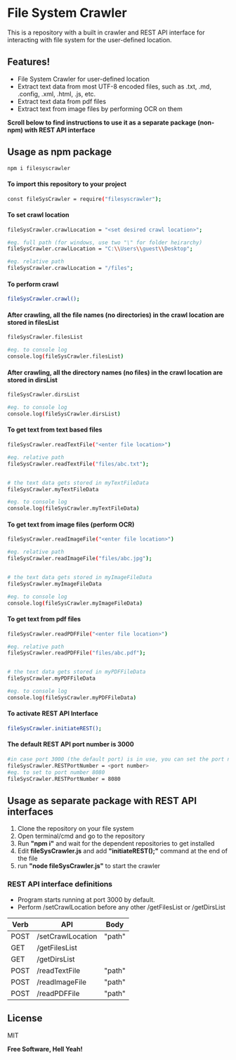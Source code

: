# File System Crawler


This is a repository with a built in crawler and REST API interface for interacting with file system for the user-defined location.

## Features!

  - File System Crawler for user-defined location
  - Extract text data from most UTF-8 encoded files, such as .txt, .md, .config, .xml, .html, .js, etc.
  - Extract text data from pdf files
  - Extract text from image files by performing OCR on them

**Scroll below to find instructions to use it as a separate package (non-npm) with REST API interface**


## Usage as npm package
```sh
npm i filesyscrawler
```
#### To import this repository to your project

```sh
const fileSysCrawler = require("filesyscrawler");
```

#### To set crawl location
```sh
fileSysCrawler.crawlLocation = "<set desired crawl location>";

#eg. full path (for windows, use two "\" for folder heirarchy)
fileSysCrawler.crawlLocation = "C:\\Users\\guest\\Desktop";

#eg. relative path
fileSysCrawler.crawlLocation = "/files";
```

#### To perform crawl
```sh
fileSysCrawler.crawl();
```

#### After crawling, all the file names (no directories) in the crawl location are stored in filesList
```sh
fileSysCrawler.filesList

#eg. to console log
console.log(fileSysCrawler.filesList)
```

#### After crawling, all the directory names (no files) in the crawl location are stored in dirsList

```sh
fileSysCrawler.dirsList

#eg. to console log
console.log(fileSysCrawler.dirsList)
```

#### To get text from text based files

```sh
fileSysCrawler.readTextFile("<enter file location>")

#eg. relative path
fileSysCrawler.readTextFile("files/abc.txt");


# the text data gets stored in myTextFileData
fileSysCrawler.myTextFileData

#eg. to console log
console.log(fileSysCrawler.myTextFileData)
```

#### To get text from image files (perform OCR)

```sh
fileSysCrawler.readImageFile("<enter file location>")

#eg. relative path
fileSysCrawler.readImageFile("files/abc.jpg");


# the text data gets stored in myImageFileData
fileSysCrawler.myImageFileData

#eg. to console log
console.log(fileSysCrawler.myImageFileData)
```

#### To get text from pdf files

```sh
fileSysCrawler.readPDFFile("<enter file location>")

#eg. relative path
fileSysCrawler.readPDFFile("files/abc.pdf");


# the text data gets stored in myPDFFileData
fileSysCrawler.myPDFFileData

#eg. to console log
console.log(fileSysCrawler.myPDFFileData)
```

#### To activate REST API Interface
```sh
fileSysCrawler.initiateREST();
```

#### The default REST API port number is 3000
```sh
#in case port 3000 (the default port) is in use, you can set the port number manually before initiating REST API interface above
fileSysCrawler.RESTPortNumber = <port number>
#eg. to set to port number 8080
fileSysCrawler.RESTPortNumber = 8080
```

## Usage as separate package with REST API interfaces

1. Clone the repository on your file system
2. Open terminal/cmd and go to the repository
3. Run **"npm i"** and wait for the dependent repositories to get installed
4. Edit **fileSysCrawler.js** and add **"initiateREST();"** command at the end of the file
5. run **"node fileSysCrawler.js"** to start the crawler


### REST API interface definitions
- Program starts running at port 3000 by default.
- Perform /setCrawlLocation before any other /getFilesList or /getDirsList

| Verb | API | Body |
| ------ | ------ | ------ |
| POST | /setCrawlLocation | "path"
| GET | /getFilesList | 
| GET | /getDirsList | 
| POST | /readTextFile | "path"
| POST | /readImageFile | "path"
| POST | /readPDFFile | "path"


License
----

MIT


**Free Software, Hell Yeah!**
